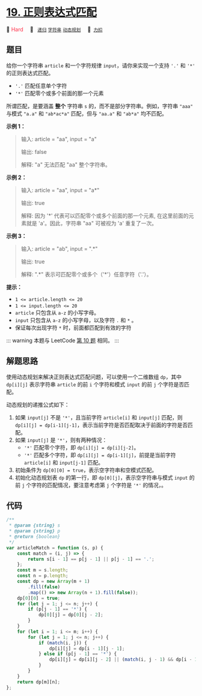 # [19. 正则表达式匹配](https://2xiao.github.io/leetcode-js/offer/jz_offer_19_1.html)

🔴 <font color=#ff334b>Hard</font>&emsp; 🔖&ensp; [`递归`](/tag/recursion.md) [`字符串`](/tag/string.md) [`动态规划`](/tag/dynamic-programming.md)&emsp; 🔗&ensp;[`力扣`](https://leetcode.cn/problems/zheng-ze-biao-da-shi-pi-pei-lcof)

## 题目

给你一个字符串 `article` 和一个字符规律 `input`，请你来实现一个支持 `'.'` 和 `'*'` 的正则表达式匹配。

- `'.'` 匹配任意单个字符
- `'*'` 匹配零个或多个前面的那一个元素

所谓匹配，是要涵盖 **整个** 字符串 `s` 的，而不是部分字符串。例如，字符串 `"aaa"` 与模式 `"a.a"` 和 `"ab*ac*a"` 匹配，但与 `"aa.a"` 和 `"ab*a"` 均不匹配。

**示例 1：**

> 输入: article = "aa", input = "a"
>
> 输出: false
>
> 解释: "a" 无法匹配 "aa" 整个字符串。

**示例 2：**

> 输入: article = "aa", input = "a\*"
>
> 输出: true
>
> 解释: 因为 '\*' 代表可以匹配零个或多个前面的那一个元素, 在这里前面的元素就是 'a'。因此，字符串 "aa" 可被视为 'a' 重复了一次。

**示例 3：**

> 输入: article = "ab", input = ".\*"
>
> 输出: true
>
> 解释: ".\*" 表示可匹配零个或多个（'\*'）任意字符（'.'）。

**提示：**

- `1 <= article.length <= 20`
- `1 <= input.length <= 20`
- `article` 只包含从 `a-z` 的小写字母。
- `input` 只包含从 `a-z` 的小写字母，以及字符 `.` 和 `*` 。
- 保证每次出现字符 `*` 时，前面都匹配到有效的字符

::: warning
本题与 LeetCode [第 10 题](../problem/0010.md) 相同。
:::

## 解题思路

使用动态规划来解决正则表达式匹配问题，可以使用一个二维数组 `dp`，其中 `dp[i][j]` 表示字符串 `article` 的前 `i` 个字符和模式 `input` 的前 `j` 个字符是否匹配。

动态规划的递推公式如下：

1. 如果 `input[j]` 不是 `'*'`，且当前字符 `article[i]` 和 `input[j]` 匹配，则 `dp[i][j] = dp[i-1][j-1]`，表示当前字符是否匹配取决于前面的字符是否匹配。
2. 如果 `input[j]` 是 `'*'`，则有两种情况：
   - `'*'` 匹配零个字符，即 `dp[i][j] = dp[i][j-2]`。
   - `'*'` 匹配多个字符，即 `dp[i][j] = dp[i-1][j]`，前提是当前字符 `article[i]` 和 `input[j-1]` 匹配。
3. 初始条件为 `dp[0][0] = true`，表示空字符串和空模式匹配。
4. 初始化动态规划表 `dp` 的第一行，即 `dp[0][j]`，表示空字符串与模式 `input` 的前 `j` 个字符的匹配情况，要注意考虑第 `j` 个字符是 `'*'` 的情况，。

## 代码

```javascript
/**
 * @param {string} s
 * @param {string} p
 * @return {boolean}
 */
var articleMatch = function (s, p) {
	const match = (i, j) => {
		return s[i - 1] == p[j - 1] || p[j - 1] == '.';
	};
	const m = s.length;
	const n = p.length;
	const dp = new Array(m + 1)
		.fill(false)
		.map(() => new Array(n + 1).fill(false));
	dp[0][0] = true;
	for (let j = 1; j <= n; j++) {
		if (p[j - 1] == '*') {
			dp[0][j] = dp[0][j - 2];
		}
	}
	for (let i = 1; i <= m; i++) {
		for (let j = 1; j <= n; j++) {
			if (match(i, j)) {
				dp[i][j] = dp[i - 1][j - 1];
			} else if (p[j - 1] == '*') {
				dp[i][j] = dp[i][j - 2] || (match(i, j - 1) && dp[i - 1][j]);
			}
		}
	}
	return dp[m][n];
};
```
